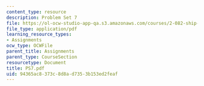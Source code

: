 ```yaml
---
content_type: resource
description: Problem Set 7
file: https://ol-ocw-studio-app-qa.s3.amazonaws.com/courses/2-082-ship-structural-analysis-design-13-122-spring-2003/94365ac8373c8d8ad7353b153ed2feaf_PS7.pdf
file_type: application/pdf
learning_resource_types:
- Assignments
ocw_type: OCWFile
parent_title: Assignments
parent_type: CourseSection
resourcetype: Document
title: PS7.pdf
uid: 94365ac8-373c-8d8a-d735-3b153ed2feaf
---
```

